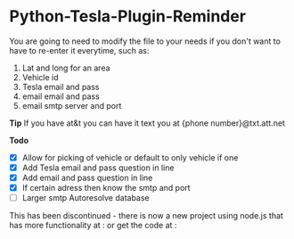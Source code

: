 # Python-Tesla-Plugin-Reminder

You are going to need to modify the file to your needs if you don't want to have to re-enter it everytime, such as:

 1. Lat and long for an area
 2. Vehicle id
 3. Tesla email and pass
 4. email email and pass
 5. email smtp server and port

**Tip**
If you have at&t you can have it text you at {phone number}@txt.att.net

**Todo**
- [X] Allow for picking of vehicle or default to only vehicle if one
- [X] Add Tesla email and pass question in line
- [X] Add email and pass question in line
- [X] If certain adress then know the smtp and port
- [ ] Larger smtp Autoresolve database

This has been discontinued - there is now a new project using node.js that has more functionality at : or get the code at :
